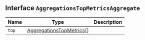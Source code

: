 ## Interface `AggregationsTopMetricsAggregate`

| Name | Type | Description |
| - | - | - |
| `top` | [AggregationsTopMetrics](./AggregationsTopMetrics.md)[] | &nbsp; |
